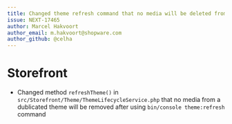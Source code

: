 ```yaml
---
title: Changed theme refresh command that no media will be deleted from a dublicated theme
issue: NEXT-17465
author: Marcel Hakvoort
author_email: m.hakvoort@shopware.com
author_github: @celha
---
```

# Storefront
* Changed method `refreshTheme()` in `src/Storefront/Theme/ThemeLifecycleService.php` that no media from a dublicated theme will be removed after using `bin/console theme:refresh` command

